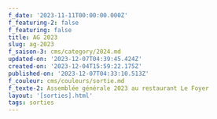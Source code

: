 ```yaml
---
f_date: '2023-11-11T00:00:00.000Z'
f_featuring-2: false
f_featuring: false
title: AG 2023
slug: ag-2023
f_saison-3: cms/category/2024.md
updated-on: '2023-12-07T04:39:45.424Z'
created-on: '2023-12-04T15:59:22.175Z'
published-on: '2023-12-07T04:33:10.513Z'
f_couleur: cms/couleurs/sortie.md
f_texte-2: Assemblée générale 2023 au restaurant Le Foyer
layout: '[sorties].html'
tags: sorties
---
```



